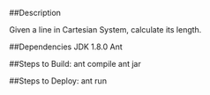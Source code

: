 
##Description

Given a line in Cartesian System, calculate its length.

##Dependencies
    JDK 1.8.0
    Ant

##Steps to Build:
    ant compile
    ant jar

##Steps to Deploy:
    ant run





